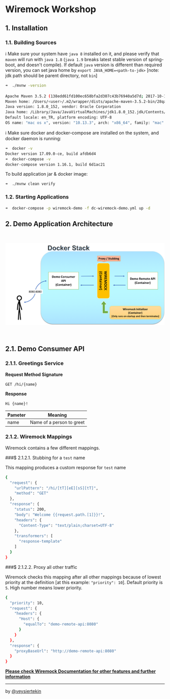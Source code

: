 # Wiremock Workshop

## 1. Installation

### 1.1. Building Sources

ℹ️  Make sure your system have `java 8` installed on it, and please verify that `maven` will run with `java 1.8` (`java 1.9` breaks latest stable version of spring-boot, and doesn't compile). If default `java` version is different than required version, you can set java home by `export JAVA_HOME=<path-to-jdk>` [note: jdk path should be parent directory, not `bin`]

```bash
➜  ./mvnw -version

Apache Maven 3.5.2 (138edd61fd100ec658bfa2d307c43b76940a5d7d; 2017-10-18T10:58:13+03:00)
Maven home: /Users/<user>/.m2/wrapper/dists/apache-maven-3.5.2-bin/28qa8v9e2mq69covern8vmdkj0/apache-maven-3.5.2
Java version: 1.8.0_152, vendor: Oracle Corporation
Java home: /Library/Java/JavaVirtualMachines/jdk1.8.0_152.jdk/Contents/Home/jre
Default locale: en_TR, platform encoding: UTF-8
OS name: "mac os x", version: "10.13.3", arch: "x86_64", family: "mac"
```

ℹ️  Make sure docker and docker-compose are installed on the system, and docker daemon is running:

```bash
➜  docker -v      
Docker version 17.09.0-ce, build afdb6d4
➜  docker-compose -v
docker-compose version 1.16.1, build 6d1ac21
```

To build application jar & docker image:

```bash
➜  ./mvnw clean verify
```

### 1.2. Starting Applications

```bash
➜  docker-compose -p wiremock-demo -f dc-wiremock-demo.yml up -d 
```

## 2. Demo Application Architecture

<br/>

![Demo Application Architecture](image/demo-application-architecture.png)

<br/>

## 2.1. Demo Consumer API
### 2.1.1. Greetings Service

**Request Method Signature**

```bash
GET /hi/{name}
```

**Response**

```bash
Hi {name}!
```

|Pameter|Meaning|
|---|---|
|name|Name of a person to greet|

### 2.1.2. Wiremock Mappings

Wiremock contains a few different mappings.

###$ 2.1.2.1. Stubbing for a `test` name

This mapping produces a custom response for `test` name

```bash
{
  "request": {
    "urlPattern": "/hi/[tT][eE][sS][tT]",
    "method": "GET"
  },
  "response": {
    "status": 200,
    "body": "Welcome {{request.path.[1]}}!",
    "headers": {
      "Content-Type": "text/plain;charset=UTF-8"
    },
    "transformers": [
      "response-template"
    ]
  }
}
```

###$ 2.1.2.2. Proxy all other traffic

Wiremock checks this mapping after all other mappings because of lowest priority at the definition [at this example: `"priority": 10`]. Default priority is `5`. High number means lower priority.

```bash
{
  "priority": 10,
  "request": {
    "headers": {
      "Host": {
        "equalTo": "demo-remote-api:8080"
      }
    }
  },
  "response": {
    "proxyBaseUrl": "http://demo-remote-api:8080"
  }
}
```

[**Please check Wiremock Documentation for other features and further information**](https://wiremock.org/docs/)

---

by [@veysiertekin](https://github.com/veysiertekin)
